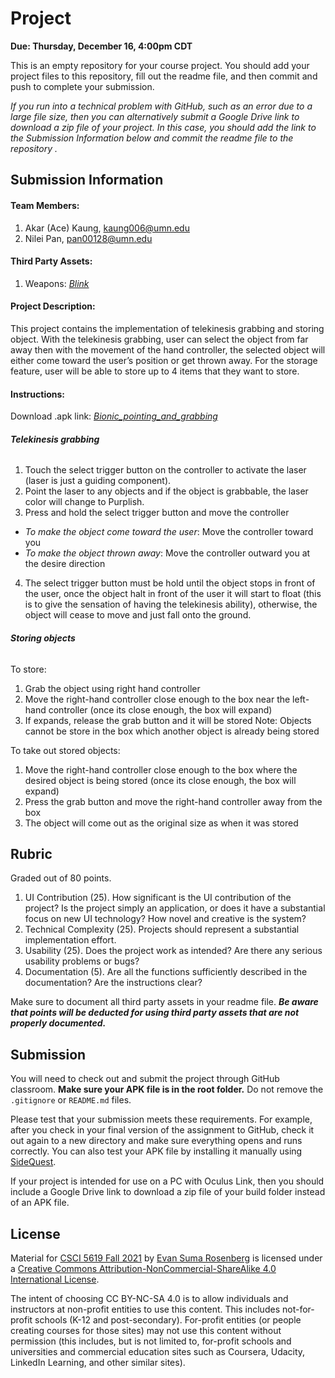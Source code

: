# Project

**Due: Thursday, December 16, 4:00pm CDT**

This is an empty repository for your course project.  You should add your project files to this repository, fill out the readme file, and then commit and push to complete your submission.

*If you run into a technical problem with GitHub, such as an error due to a large file size, then you can alternatively submit a Google Drive link to download a zip file of your project.  In this case, you should add the link to the Submission Information below and commit the readme file to the repository .* 

## Submission Information

#### Team Members:

1. Akar (Ace) Kaung, <kaung006@umn.edu>
2. Nilei Pan, <pan00128@umn.edu>

#### Third Party Assets:

1. Weapons: *[Blink](https://assetstore.unity.com/packages/3d/props/weapons/free-rpg-weapons-199738)*

#### Project Description:

This project contains the implementation of telekinesis grabbing and storing object. With the telekinesis grabbing, user can select the object from far away then with the movement of the hand controller, the selected object will either come toward the user’s position or get thrown away. For the storage feature, user will be able to store up to 4 items that they want to store.

#### Instructions:

Download .apk link: *[Bionic_pointing_and_grabbing](https://drive.google.com/drive/folders/104JPe4OljoR1rPTS0E01siShoL-ZTamT?usp=sharing)*

###### **Telekinesis grabbing**
1)	Touch the select trigger button on the controller to activate the laser (laser is just a guiding component).
2)	Point the laser to any objects and if the object is grabbable, the laser color will change to Purplish.
3)	Press and hold the select trigger button and move the controller
- *To make the object come toward the user*: Move the controller toward you
- *To make the object thrown away*: Move the controller outward you at the desire direction
4)	The select trigger button must be hold until the object stops in front of the user, once the object halt in front of the user it will start to float (this is to give the sensation of having the telekinesis ability), otherwise, the object will cease to move and just fall onto the ground.

###### **Storing objects**
To store:
1)	Grab the object using right hand controller 
2)	Move the right-hand controller close enough to the box near the left-hand controller (once its close enough, the box will expand)
3)	If expands, release the grab button and it will be stored
Note: Objects cannot be store in the box which another object is already being stored

To take out stored objects:
1)	Move the right-hand controller close enough to the box where the desired object is being stored (once its close enough, the box will expand)
2)	Press the grab button and move the right-hand controller away from the box
3)	The object will come out as the original size as when it was stored

## Rubric

Graded out of 80 points. 

1. UI Contribution (25).  How significant is the UI contribution of the project? Is the project simply an application, or does it have a substantial focus on new UI technology? How novel and creative is the system?
2. Technical Complexity (25). Projects should represent a substantial implementation effort.
3. Usability (25).  Does the project work as intended?  Are there any serious usability problems or bugs?  
4. Documentation (5).  Are all the functions sufficiently described in the documentation?  Are the instructions clear?

Make sure to document all third party assets in your readme file. ***Be aware that points will be deducted for using third party assets that are not properly documented.***

## Submission

You will need to check out and submit the project through GitHub classroom.  **Make sure your APK file is in the root folder.** Do not remove the `.gitignore` or `README.md` files.

Please test that your submission meets these requirements.  For example, after you check in your final version of the assignment to GitHub, check it out again to a new directory and make sure everything opens and runs correctly.  You can also test your APK file by installing it manually using [SideQuest](https://sidequestvr.com/).

If your project is intended for use on a PC with Oculus Link, then you should include a Google Drive link to download a zip file of your build folder instead of an APK file.

## License

Material for [CSCI 5619 Fall 2021](https://canvas.umn.edu/courses/268490) by [Evan Suma Rosenberg](https://illusioneering.umn.edu/) is licensed under a [Creative Commons Attribution-NonCommercial-ShareAlike 4.0 International License](http://creativecommons.org/licenses/by-nc-sa/4.0/).

The intent of choosing CC BY-NC-SA 4.0 is to allow individuals and instructors at non-profit entities to use this content.  This includes not-for-profit schools (K-12 and post-secondary). For-profit entities (or people creating courses for those sites) may not use this content without permission (this includes, but is not limited to, for-profit schools and universities and commercial education sites such as Coursera, Udacity, LinkedIn Learning, and other similar sites).   
